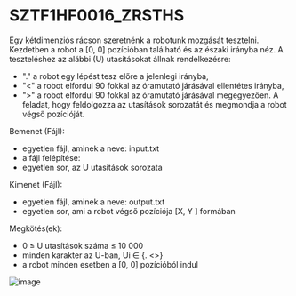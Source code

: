 # SZTF1HF0016_ZRSTHS
Egy kétdimenziós rácson szeretnénk a robotunk mozgását tesztelni. Kezdetben a robot a [0, 0]
pozícióban található és az északi irányba néz. A teszteléshez az alábbi (U) utasításokat állnak
rendelkezésre:
- "." a robot egy lépést tesz előre a jelenlegi irányba,
- "<" a robot elfordul 90 fokkal az óramutató járásával ellentétes irányba,
- ">" a robot elfordul 90 fokkal az óramutató járásával megegyezően.
A feladat, hogy feldolgozza az utasítások sorozatát és megmondja a robot végső pozícióját.

Bemenet (Fájl): 
- egyetlen fájl, aminek a neve: input.txt
- a fájl felépítése:
- egyetlen sor, az U utasítások sorozata

Kimenet (Fájl):
- egyetlen fájl, aminek a neve: output.txt
- egyetlen sor, ami a robot végső pozíciója [X, Y ] formában

Megkötés(ek):
- 0 ≤ U utasítások száma ≤ 10 000
- minden karakter az U-ban, Ui ∈ {. <>}
- a robot minden esetben a [0, 0] pozícióból indul

![image](https://user-images.githubusercontent.com/25224122/165916207-42f75681-6901-4b47-8e84-9f6fca978779.png)
